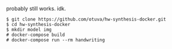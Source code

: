 probably still works. idk.

```
$ git clone https://github.com/otuva/hw-synthesis-docker.git
$ cd hw-synthesis-docker
$ mkdir model img
# docker-compose build
# docker-compose run --rm handwriting
```
